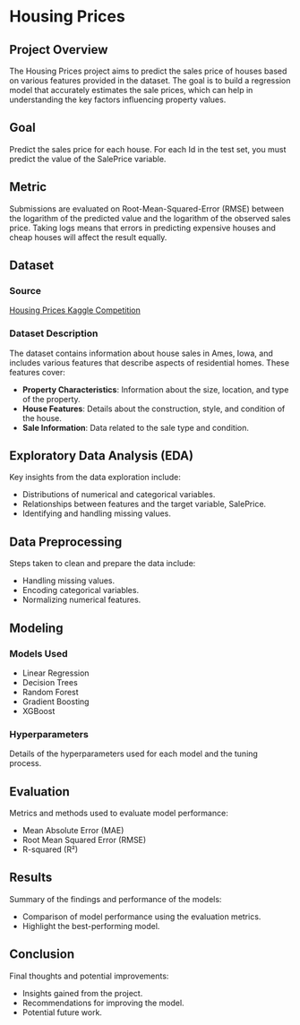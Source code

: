 # Housing Prices

## Project Overview
The Housing Prices project aims to predict the sales price of houses based on various features provided in the dataset. The goal is to build a regression model that accurately estimates the sale prices, which can help in understanding the key factors influencing property values.

## Goal
Predict the sales price for each house. For each Id in the test set, you must predict the value of the SalePrice variable.

## Metric
Submissions are evaluated on Root-Mean-Squared-Error (RMSE) between the logarithm of the predicted value and the logarithm of the observed sales price. Taking logs means that errors in predicting expensive houses and cheap houses will affect the result equally.

## Dataset
### Source
[Housing Prices Kaggle Competition](https://www.kaggle.com/competitions/house-prices-advanced-regression-techniques/overview)

### Dataset Description
The dataset contains information about house sales in Ames, Iowa, and includes various features that describe aspects of residential homes. These features cover:
- **Property Characteristics**: Information about the size, location, and type of the property.
- **House Features**: Details about the construction, style, and condition of the house.
- **Sale Information**: Data related to the sale type and condition.

## Exploratory Data Analysis (EDA)
Key insights from the data exploration include:
- Distributions of numerical and categorical variables.
- Relationships between features and the target variable, SalePrice.
- Identifying and handling missing values.

## Data Preprocessing
Steps taken to clean and prepare the data include:
- Handling missing values.
- Encoding categorical variables.
- Normalizing numerical features.

## Modeling
### Models Used
- Linear Regression
- Decision Trees
- Random Forest
- Gradient Boosting
- XGBoost

### Hyperparameters
Details of the hyperparameters used for each model and the tuning process.

## Evaluation
Metrics and methods used to evaluate model performance:
- Mean Absolute Error (MAE)
- Root Mean Squared Error (RMSE)
- R-squared (R²)

## Results
Summary of the findings and performance of the models:
- Comparison of model performance using the evaluation metrics.
- Highlight the best-performing model.

## Conclusion
Final thoughts and potential improvements:
- Insights gained from the project.
- Recommendations for improving the model.
- Potential future work.
